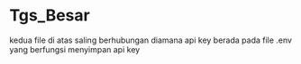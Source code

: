 # Tgs_Besar
kedua file di atas saling berhubungan diamana api key berada pada file .env yang berfungsi menyimpan api key
